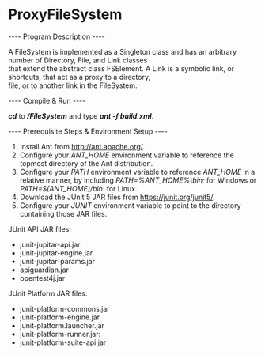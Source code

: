# ProxyFileSystem
---- Program Description ----<br />

A FileSystem is implemented as a Singleton class and has an arbitrary number of Directory, File, and Link classes<br />
that extend the abstract class FSElement. A Link is a symbolic link, or shortcuts, that act as a proxy to a directory,<br />
file, or to another link in the FileSystem.<br />

---- Compile & Run ----<br />

**_cd_** to **_/FileSystem_** and type **_ant -f build.xml_**.<br />

---- Prerequisite Steps & Environment Setup ----<br />

1. Install Ant from http://ant.apache.org/.
2. Configure your _ANT_HOME_ environment variable to reference the topmost directory of the Ant distribution.
3. Configure your _PATH_ environment variable to reference _ANT_HOME_ in a relative manner, by including _PATH=%ANT_HOME%\bin;_ for Windows or _PATH=$(ANT_HOME)/bin:_ for Linux.
4. Download the JUnit 5 JAR files from https://junit.org/junit5/.
5. Configure your _JUNIT_ environment variable to point to the directory containing those JAR files.

JUnit API JAR files:
* junit-jupitar-api.jar
* junit-jupitar-engine.jar
* junit-jupitar-params.jar
* apiguardian.jar
* opentest4j.jar

JUnit Platform JAR files:
* junit-platform-commons.jar
* junit-platform-engine.jar
* junit-platform.launcher.jar
* junit-platform-runner.jar:
* junit-platform-suite-api.jar
